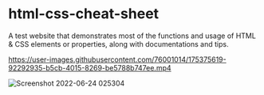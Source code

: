 # html-css-cheat-sheet
A test website that demonstrates most of the functions and usage of HTML &amp; CSS elements or properties, along with documentations and tips.


https://user-images.githubusercontent.com/76001014/175375619-92292935-b5cb-4015-8269-be5788b747ee.mp4

![Screenshot 2022-06-24 025304](https://user-images.githubusercontent.com/76001014/175375825-f1e5003e-688e-4368-b033-3e3d216d42ab.png)
